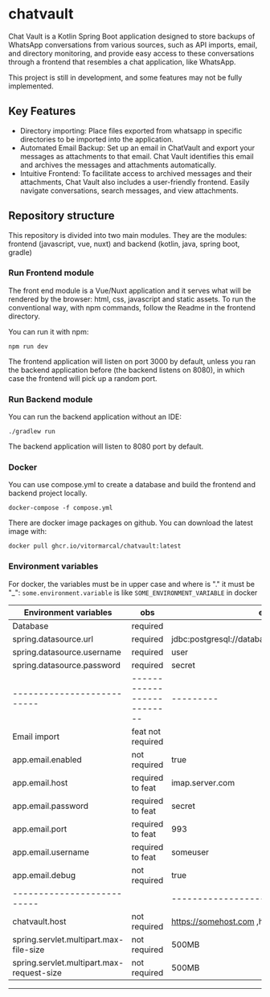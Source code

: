 # chatvault

Chat Vault is a Kotlin Spring Boot application designed to store backups of WhatsApp conversations from various sources, such as API imports, email, and directory monitoring, and provide easy access to these conversations through a frontend that resembles a chat application, like WhatsApp.

This project is still in development, and some features may not be fully implemented.

## Key Features
* Directory importing: Place files exported from whatsapp in specific directories to be imported into the application.
* Automated Email Backup: Set up an email in ChatVault and export your messages as attachments to that email. Chat Vault identifies this email and archives the messages and attachments automatically.
* Intuitive Frontend: To facilitate access to archived messages and their attachments, Chat Vault also includes a user-friendly frontend. Easily navigate conversations, search messages, and view attachments.

## Repository structure

This repository is divided into two main modules. They are the modules: frontend (javascript, vue, nuxt) and backend (kotlin, java, spring boot, gradle)

### Run Frontend module

The front end module is a Vue/Nuxt application and it serves what will be rendered by the browser: html, css, javascript and static assets.
To run the conventional way, with npm commands, follow the Readme in the frontend directory.

You can run it with npm:

`npm run dev`

The frontend application will listen on port 3000 by default, unless you ran the backend application before (the backend listens on 8080), in which case the frontend will pick up a random port.

### Run Backend module

You can run the backend application without an IDE:

`./gradlew run`

The backend application will listen to 8080 port by default.


### Docker

You can use compose.yml to create a database and build the frontend and backend project locally.

`docker-compose -f compose.yml`

There are docker image packages on github. You can download the latest image with: 

`docker pull ghcr.io/vitormarcal/chatvault:latest`

### Environment variables
For docker,  the variables must be in upper case and where is "." it must be "_":
`some.environment.variable` is like `SOME_ENVIRONMENT_VARIABLE` in docker

| Environment variables                     | obs                        | example                                            |
|-------------------------------------------|----------------------------|----------------------------------------------------|
| Database                                  | required                   |                                                    |
| spring.datasource.url                     | required                   | jdbc:postgresql://database_host:5432/database_name |
| spring.datasource.username                | required                   | user                                               |
| spring.datasource.password                | required                   | secret                                             |
| --------------------------                | -------------------------- | ---------                                          |
| Email import                              | feat not required          |                                                    |
| app.email.enabled                         | not required               | true                                               |
| app.email.host                            | required  to feat          | imap.server.com                                    |
| app.email.password                        | required  to feat          | secret                                             |
| app.email.port                            | required  to feat          | 993                                                |
| app.email.username                        | required  to feat          | someuser                                           |
| app.email.debug                           | not required               | true                                               |
| --------------------------                |                            | --------------------------                         |
| chatvault.host                            | not required               | https://somehost.com ,http://localhost:3000        |
| spring.servlet.multipart.max-file-size    | not required               | 500MB                                              |
| spring.servlet.multipart.max-request-size | not required               | 500MB                                              |
------